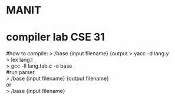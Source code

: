 # MANIT
# compiler lab CSE 31
#how to compile:
    > /base  {input filename} {output
    > yacc -d lang.y <br />
    > lex lang.l    <br />
    > gcc -ll lang.tab.c -o base<br />
#run parser <br />
    > /base  {input filename} {output filename}<br />
    or<br />
    > /base  {input filename}
